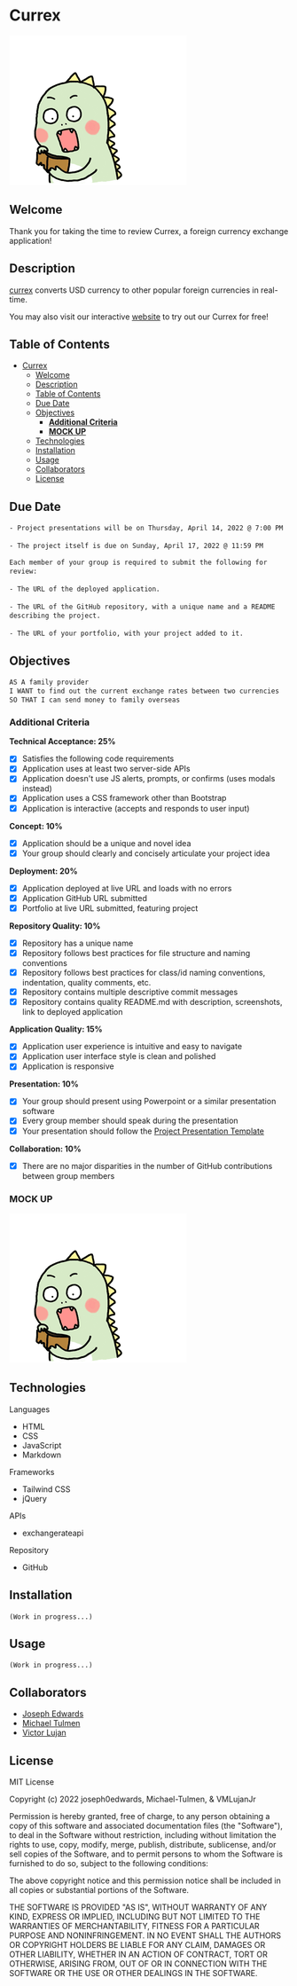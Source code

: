 # Currex
![a mock-up of currex](./assets/images/mock-up.gif)
## Welcome

Thank you for taking the time to review Currex, a foreign currency exchange application!

## Description

[currex](https://github.com/VMLujanJr/currex) converts USD currency to other popular foreign currencies in real-time.

You may also visit our interactive [website](https://vmlujanjr.github.io/currex/) to try out our Currex for free!

## Table of Contents

- [Currex](#currex)
  - [Welcome](#welcome)
  - [Description](#description)
  - [Table of Contents](#table-of-contents)
  - [Due Date](#due-date)
  - [Objectives](#objectives)
    - [**Additional Criteria**](#additional-criteria)
    - [**MOCK UP**](#mock-up)
  - [Technologies](#technologies)
  - [Installation](#installation)
  - [Usage](#usage)
  - [Collaborators](#collaborators)
  - [License](#license)

## Due Date
```
- Project presentations will be on Thursday, April 14, 2022 @ 7:00 PM

- The project itself is due on Sunday, April 17, 2022 @ 11:59 PM
```
```
Each member of your group is required to submit the following for review:

- The URL of the deployed application.

- The URL of the GitHub repository, with a unique name and a README describing the project.

- The URL of your portfolio, with your project added to it.
```

## Objectives
```
AS A family provider
I WANT to find out the current exchange rates between two currencies
SO THAT I can send money to family overseas
```

### **Additional Criteria**

**Technical Acceptance: 25%**

- [x] Satisfies the following code requirements
- [x] Application uses at least two server-side APIs
- [x] Application doesn't use JS alerts, prompts, or confirms (uses modals instead)
- [x] Application uses a CSS framework other than Bootstrap
- [x] Application is interactive (accepts and responds to user input)

**Concept: 10%**

- [x] Application should be a unique and novel idea
- [x] Your group should clearly and concisely articulate your project idea

**Deployment: 20%**

- [x] Application deployed at live URL and loads with no errors
- [x] Application GitHub URL submitted
- [x] Portfolio at live URL submitted, featuring project

**Repository Quality: 10%**

- [x] Repository has a unique name
- [x] Repository follows best practices for file structure and naming conventions
- [x] Repository follows best practices for class/id naming conventions, indentation, quality comments, etc.
- [x] Repository contains multiple descriptive commit messages
- [x] Repository contains quality README.md with description, screenshots, link to deployed application

**Application Quality: 15%**

- [x] Application user experience is intuitive and easy to navigate
- [x] Application user interface style is clean and polished
- [x] Application is responsive

**Presentation: 10%**

- [x] Your group should present using Powerpoint or a similar presentation software
- [x] Every group member should speak during the presentation
- [x] Your presentation should follow the [Project Presentation Template](https://docs.google.com/presentation/d/10QaO9KH8HtUXj__81ve0SZcpO5DbMbqqQr4iPpbwKks/edit#slide=id.p)

**Collaboration: 10%**

- [x] There are no major disparities in the number of GitHub contributions between group members

### **MOCK UP**

![a mock-up of currex](./assets/images/mock-up.gif)

## Technologies

Languages
- HTML
- CSS
- JavaScript
- Markdown

Frameworks
- Tailwind CSS
- jQuery

APIs
- exchangerateapi

Repository
- GitHub

## Installation

```
(Work in progress...)
```

## Usage

```
(Work in progress...)
```

## Collaborators

- [Joseph Edwards](https://github.com/joseph0edwards)
- [Michael Tulmen](https://github.com/Michael-Tulmen)
- [Victor Lujan](https://github.com/VMLujanJr)

## License
MIT License

Copyright (c) 2022 joseph0edwards, Michael-Tulmen, & VMLujanJr

Permission is hereby granted, free of charge, to any person obtaining a copy
of this software and associated documentation files (the "Software"), to deal
in the Software without restriction, including without limitation the rights
to use, copy, modify, merge, publish, distribute, sublicense, and/or sell
copies of the Software, and to permit persons to whom the Software is
furnished to do so, subject to the following conditions:

The above copyright notice and this permission notice shall be included in all
copies or substantial portions of the Software.

THE SOFTWARE IS PROVIDED "AS IS", WITHOUT WARRANTY OF ANY KIND, EXPRESS OR
IMPLIED, INCLUDING BUT NOT LIMITED TO THE WARRANTIES OF MERCHANTABILITY,
FITNESS FOR A PARTICULAR PURPOSE AND NONINFRINGEMENT. IN NO EVENT SHALL THE
AUTHORS OR COPYRIGHT HOLDERS BE LIABLE FOR ANY CLAIM, DAMAGES OR OTHER
LIABILITY, WHETHER IN AN ACTION OF CONTRACT, TORT OR OTHERWISE, ARISING FROM,
OUT OF OR IN CONNECTION WITH THE SOFTWARE OR THE USE OR OTHER DEALINGS IN THE
SOFTWARE.